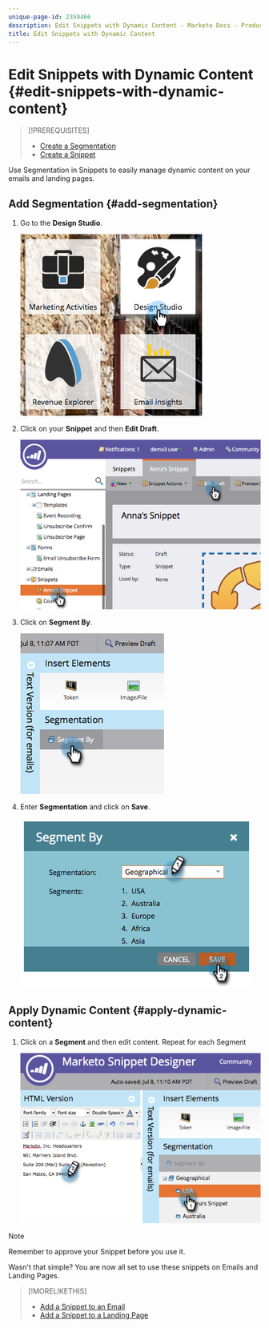 ```yaml
---
unique-page-id: 2359466
description: Edit Snippets with Dynamic Content - Marketo Docs - Product Documentation
title: Edit Snippets with Dynamic Content
---
```


# Edit Snippets with Dynamic Content {#edit-snippets-with-dynamic-content}

>[!PREREQUISITES]
>
>* [Create a Segmentation](/help/marketo/product-docs/personalization/segmentation-and-snippets/segmentation/create-a-segmentation.md)
>* [Create a Snippet](/help/marketo/product-docs/personalization/segmentation-and-snippets/snippets/create-a-snippet.md)

Use Segmentation in Snippets to easily manage dynamic content on your emails and landing pages.

## Add Segmentation {#add-segmentation}

1. Go to the **Design Studio**.

   ![](assets/designstudio-1.png)

1. Click on your **Snippet** and then **Edit Draft**.

   ![](assets/image2014-9-16-8-3a59-3a14.png)

1. Click on **Segment By**.

   ![](assets/image2014-9-16-8-3a59-3a27.png)

1. Enter **Segmentation** and click on **Save**.

   ![](assets/image2014-9-16-8-3a59-3a42.png)

## Apply Dynamic Content {#apply-dynamic-content}

1. Click on a **Segment** and then edit content. Repeat for each Segment

   ![](assets/image2014-9-16-8-3a59-3a59.png)

>[!NOTE]
>
>Remember to approve your Snippet before you use it.

Wasn't that simple? You are now all set to use these snippets on Emails and Landing Pages.

>[!MORELIKETHIS]
>
>* [Add a Snippet to an Email](/help/marketo/product-docs/email-marketing/general/functions-in-the-editor/add-a-snippet-to-an-email.md)
>* [Add a Snippet to a Landing Page](/help/marketo/product-docs/demand-generation/landing-pages/personalizing-landing-pages/add-a-snippet-to-a-landing-page.md)
